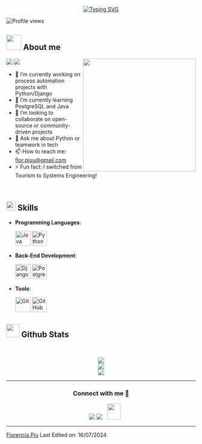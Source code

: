<p align="center">
<a href="https://git.io/typing-svg"><img src="https://readme-typing-svg.demolab.com?font=Georgia&weight=800&pause=1000&size=33&color=042D5E&width=370&height=100&lines=Hi+%2C+I'm+Florencia+%F0%9F%91%8B" alt="Typing SVG" /></a>
</p>
<p align="left"> 
<img src="https://komarev.com/ghpvc/?username=Piuflor&color=brightgreen" alt="Profile views" />
 </p>
	
## <picture><img src = "https://user-images.githubusercontent.com/64439609/213525571-a0b12213-7e89-48df-a45f-153c78f3cf5e.png" width =40px></picture> **About me**

<picture> <img align="right" src="https://camo.githubusercontent.com/48dbbfd0a418422b4d76e9f20de8a3b55e0e81f4ada6b05d3b8ed5bea2df62f6/68747470733a2f2f7061312e6e61727669692e636f6d2f363538302f383039386336653932303733373638383965656230353332643966356130373233633464373366355f68712e676966" width = 300px></picture>
 <p align="left">
  <img src="https://img.shields.io/badge/Focus-Systems%20Engineering-dodgerblue" />
  <img src="https://img.shields.io/badge/Languages-Spanish%20%26%20English-dodgerblue" />
</p>

- 🔭 I’m currently working on process automation projects with Python/Django
- 🌱 I’m currently learning PostgreSQL and Java
- 👯 I’m looking to collaborate on open-source or community-driven projects
- 💬 Ask me about Python or teamwork in tech
- 📫 How to reach me: flor.piuu@gmail.com
- ⚡ Fun fact: I switched from Tourism to Systems Engineering!

<br>

## <img src="https://media2.giphy.com/media/QssGEmpkyEOhBCb7e1/giphy.gif?cid=ecf05e47a0n3gi1bfqntqmob8g9aid1oyj2wr3ds3mg700bl&rid=giphy.gif" width ="25"><b> Skills</b>

<p align="center">

- **Programming Languages**:
    
    <img src="https://cdn.jsdelivr.net/gh/devicons/devicon/icons/java/java-original.svg" width="40" height="40" alt="Java" />
    <img src="https://cdn.jsdelivr.net/gh/devicons/devicon/icons/python/python-original.svg" width="40" height="40" alt="Python" />

- **Back-End Development**:

   <img src="https://cdn.jsdelivr.net/gh/devicons/devicon/icons/django/django-plain.svg" width="40" height="40" alt="Django" />
   <img src="https://cdn.jsdelivr.net/gh/devicons/devicon/icons/postgresql/postgresql-original.svg" width="40" height="40" alt="PostgreSQL" />

- **Tools**:

    <img src="https://cdn.jsdelivr.net/gh/devicons/devicon/icons/git/git-original.svg" width="40" height="40" alt="Git" />
    <img src="https://cdn.jsdelivr.net/gh/devicons/devicon/icons/github/github-original.svg" width="40" height="40" alt="GitHub" />

</p>

## <img src="https://media.giphy.com/media/iY8CRBdQXODJSCERIr/giphy.gif" width="35"><b> Github Stats </b>
<br>

<div align="center">

![](https://github-readme-stats.vercel.app/api?username=Piuflor&theme=dracula&hide_border=false&include_all_commits=true&count_private=true)<br/>
![](https://github-readme-streak-stats.herokuapp.com/?user=Piuflor&theme=dracula&hide_border=false)<br/>
![](https://github-readme-stats.vercel.app/api/top-langs/?username=Piuflor&theme=dracula&hide_border=false&include_all_commits=true&count_private=true&layout=compact)

</div>

-----

<h3 align="center">Connect with me 🤝 </h3>

<p align="center">
 <div align="center" class="icons-social" style="margin-left: 10px;">
        <a target="_blank" href="https://www.linkedin.com/in/florenciapiu/">
            <img src="https://img.icons8.com/doodle/40/000000/linkedin--v2.png" style="margin-left: 10px;"></a>
        <a target="_blank" href="https://github.com/Piuflor">
            <img src="https://img.icons8.com/doodle/40/000000/github--v1.png"></a>
        <a style="margin-left: 10px;" target="_blank" href="mailto:flor.piuu@gmail.com">
        <img src="https://img.icons8.com/doodle/2x/gmail-new.png" style="width:35px; height:43px;"></a>
      </div>
</p>

------

[Florencia Piu](https://github.com/Piuflor)
Last Edited on: 16/07/2024
